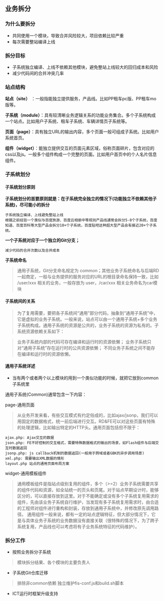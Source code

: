 


## 业务拆分

### 为什么要拆分

 -  共同使用一个模块，导致合并风险较大，项目依赖比较严重
 -  每次需要整站编译上线

### 拆分目标

 -  子系统独立编译、上线不依赖其他模块，避免整站上线较大的回归成本和风险
 -  减少代码间的合并冲突几率

### 站点结构

**站点（site）** ：一般指能独立提供服务，产品线。比如PP租车pc版、PP租车mo版等。

**子系统（module）**：具有较清晰业务逻辑关系的功能业务集合。多个子系统构成一个站点。比如用户子系统、租车子系统、车辆详情页子系统等。

**页面（page）**：具有独立URL的输出内容，多个页面一般可组成子系统。比如用户系统首页。

**组件（widget）**：能独立提供交互的页面元素区域，俗称页面碎片，包含对应的css以及js。一般多个组件构成一个完整的页面。比如用户首页中的个人名片信息组件。


### 子系统划分

####  子系统划分原则

**子系统划分的首要原则就是：在子系统完全独立的情况下(功能独立不依赖其他子系统)，尽可能小的拆分**

	子系统独立编译、上线避免整站上线
	根据之前经验一个类似与百度旅游、百度云相册中等规则产品线通常会拆分5-8个子系统，百度知道、百度百科等大型产品会拆分10+个子系统，百度贴吧这种超大型产品会有接近20+个子系统。

**一个子系统对应于一个独立的Git分支；**	

	减少代码的合并次数以及合并成本

**子系统命名**
	
> 通用子系统，Git分支命名规定为 common；其他业务子系统命名与后端RD一起商定，一般与业务提供的服务对应的URL的根目录命名保持一致，比如 /user/xxx 相关的业务，一般存放为 user，/car/xxx 相关业务命名为car模块

#### 子系统间的关系

> 为了复用需要，要把各子系统间“通用”部分代码，抽象到“通用子系统”中，它是虚拟的业务子系统。一般来说，站点可以由一个通用子系统+多个业务子系统构成。通用子系统的资源是公共的，业务子系统的资源为私有的。子系统资源依赖关系如下：

> 业务子系统内部的代码可存在编译和运行时的资源依懒；
业务子系统只对“通用子系统”存在运行时的公共资源依懒；
不同业务子系统之间不能存在编译和运行时的资源依懒。

#### 通用子系统详述

 - 当有两个或者两个以上模块的用到一个类似功能的时候，就把它放到common子系统里 

通用子系统(Common)通常包含一下内容：

page-通用页面

> 从业务开发来看，有些交互模式有约定俗成的，比如ajax/jsonp，我们可以用固定的数据格式，统一前后端进行交互。RD&FE可以对这些页面有特殊的处理逻辑，比如输出特定的HTTP头。通用页面包括但不限于：

    ajax.php: Ajax交互的数据
    json.php: FE不好控制的交互格式，需要特殊数据格式的输出的场景，如Flash组件与后端交互时数据返回
    jsonp.php: js callback机制的数据返回(一般用于跨域或者GBK的异步调用场景)
    xml.php: 需要输出XML数据的情形
    layout.php 站点的通用页面布局方案
    
widget-通用模板组件

> 通用模板组件是指站点级别复用的组件，多个（>=2）业务子系统需要共享的组件代码和资源，如全站统一的页头和页尾。对于站点早期设计时，能够区分的，可以直接存放到这里。对于不能确定或没有多个子系统复用需求的组件，先由该业务子系统自行维护，当发现有多子系统复用需求时，由合适的工程师对组件进行重构和封装，存放到通用子系统中，并修改原先调用路径。 通用组件一般来说，都有一定的站点逻辑特征，但大部分情况下，它是与具体业务子系统的业务数据没有直接关联（很特殊的情况下，为了跨子系统复用，产品线也可以考虑将有子业务系统特征的代码维护）。


### 拆分工作

 -  按照业务拆分子系统

> 模块拆分结果、各个模块的主要负责人

 -  子系统Git仓库迁移

> 排除非common依赖
> 独立维护fis-conf.js和build.sh脚本

 -  ICT运行时框架升级支持
 


